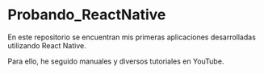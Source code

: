 # Probando_ReactNative

En este repositorio se encuentran mis primeras aplicaciones desarrolladas utilizando React Native.

Para ello, he seguido manuales y diversos tutoriales en YouTube.
